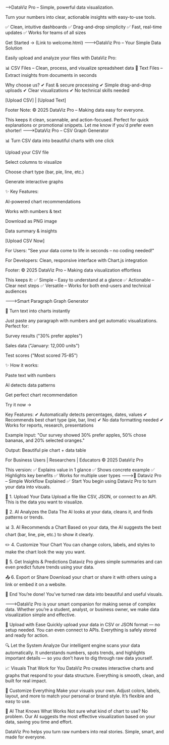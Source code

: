 -->DataViz Pro – Simple, powerful data visualization.

Turn your numbers into clear, actionable insights with easy-to-use tools.

✅ Clean, intuitive dashboards
✅ Drag-and-drop simplicity
✅ Fast, real-time updates
✅ Works for teams of all sizes

Get Started → (Link to welcome.html)
--->DataViz Pro – Your Simple Data Solution

Easily upload and analyze your files with DataViz Pro:

📊 CSV Files – Clean, process, and visualize spreadsheet data
📝 Text Files – Extract insights from documents in seconds

Why choose us?
✔ Fast & secure processing
✔ Simple drag-and-drop uploads
✔ Clear visualizations
✔ No technical skills needed

[Upload CSV] | [Upload Text]

Footer Note:
© 2025 DataViz Pro – Making data easy for everyone.

This keeps it clean, scannable, and action-focused. Perfect for quick explanations or promotional snippets. Let me know if you'd prefer even shorter!
--->DataViz Pro – CSV Graph Generator

📊 Turn CSV data into beautiful charts with one click

Upload your CSV file

Select columns to visualize

Choose chart type (bar, pie, line, etc.)

Generate interactive graphs

✨ Key Features:

AI-powered chart recommendations

Works with numbers & text

Download as PNG image

Data summary & insights

[Upload CSV Now]

For Users:
"See your data come to life in seconds – no coding needed!"

For Developers:
Clean, responsive interface with Chart.js integration

Footer:
© 2025 DataViz Pro – Making data visualization effortless

This keeps it:
✅ Simple – Easy to understand at a glance
✅ Actionable – Clear next steps
✅ Versatile – Works for both end-users and technical audiences

--->Smart Paragraph Graph Generator

📝 Turn text into charts instantly

Just paste any paragraph with numbers and get automatic visualizations. Perfect for:

Survey results ("30% prefer apples")

Sales data ("January: 12,000 units")

Test scores ("Most scored 75-85")

✨ How it works:

Paste text with numbers

AI detects data patterns

Get perfect chart recommendation

Try it now →

Key Features:
✔ Automatically detects percentages, dates, values
✔ Recommends best chart type (pie, bar, line)
✔ No data formatting needed
✔ Works for reports, research, presentations

Example Input:
"Our survey showed 30% prefer apples, 50% chose bananas, and 20% selected oranges."

Output: Beautiful pie chart + data table

For Business Users | Researchers | Educators
© 2025 DataViz Pro

This version:
✅ Explains value in 1 glance
✅ Shows concrete example
✅ Highlights key benefits
✅ Works for multiple user types
--->🧩 Dataviz Pro – Simple Workflow Explained
✅ Start
You begin using Dataviz Pro to turn your data into visuals.

📁 1. Upload Your Data
Upload a file like CSV, JSON, or connect to an API. This is the data you want to visualize.

🤖 2. AI Analyzes the Data
The AI looks at your data, cleans it, and finds patterns or trends.

📊 3. AI Recommends a Chart
Based on your data, the AI suggests the best chart (bar, line, pie, etc.) to show it clearly.

✏️ 4. Customize Your Chart
You can change colors, labels, and styles to make the chart look the way you want.

🔮 5. Get Insights & Predictions
Dataviz Pro gives simple summaries and can even predict future trends using your data.

📤 6. Export or Share
Download your chart or share it with others using a link or embed it on a website.

🏁 End
You’re done! You’ve turned raw data into beautiful and useful visuals.

--->DataViz Pro is your smart companion for making sense of complex data. Whether you’re a student, analyst, or business owner, we make data visualization simple and effective.

📂 Upload with Ease
Quickly upload your data in CSV or JSON format — no setup needed. You can even connect to APIs. Everything is safely stored and ready for action.

🔍 Let the System Analyze
Our intelligent engine scans your data automatically. It understands numbers, spots trends, and highlights important details — so you don’t have to dig through raw data yourself.

📈 Visuals That Work for You
DataViz Pro creates interactive charts and graphs that respond to your data structure. Everything is smooth, clean, and built for real impact.

🎨 Customize Everything
Make your visuals your own. Adjust colors, labels, layout, and more to match your personal or brand style. It’s flexible and easy to use.

🧠 AI That Knows What Works
Not sure what kind of chart to use? No problem. Our AI suggests the most effective visualization based on your data, saving you time and effort.

DataViz Pro helps you turn raw numbers into real stories.
Simple, smart, and made for everyone.
